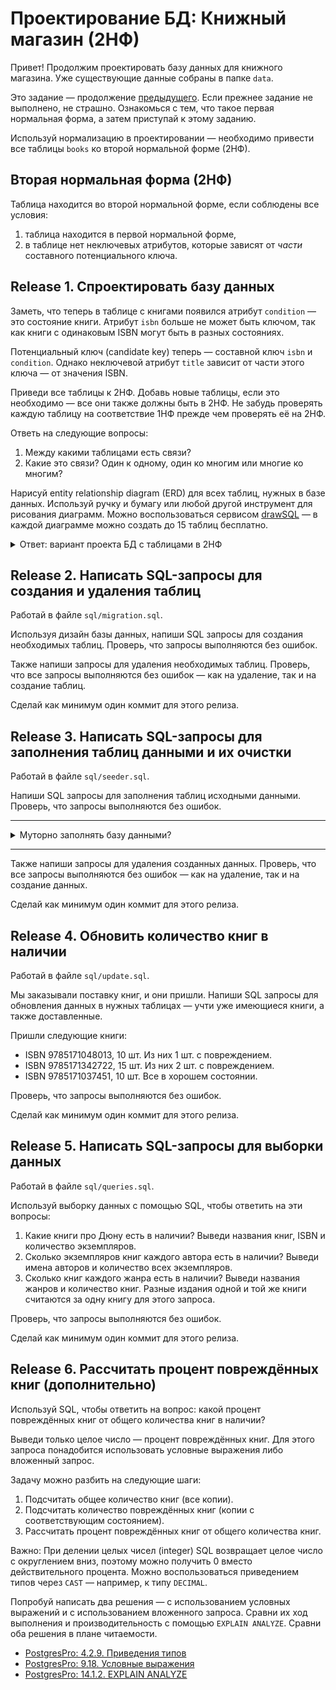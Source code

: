 # Проектирование БД: Книжный магазин (2НФ)
Привет! Продолжим проектировать базу данных для книжного магазина. Уже существующие данные собраны в папке `data`.

Это задание — продолжение [предыдущего](https://github.com/part-time-javascript-elbrus-bootcamp/db-design-1nf-books). Если прежнее задание не выполнено, не страшно. Ознакомься с тем, что такое первая нормальная форма, а затем приступай к этому заданию.

Используй нормализацию в проектировании — необходимо привести все таблицы `books` ко второй нормальной форме (2НФ).

## Вторая нормальная форма (2НФ)

Таблица находится во второй нормальной форме, если соблюдены все условия:
1. таблица находится в первой нормальной форме,
2. в таблице нет неключевых атрибутов, которые зависят от *части* составного потенциального ключа.

## Release 1. Спроектировать базу данных
Заметь, что теперь в таблице с книгами появился атрибут `condition` — это состояние книги. Атрибут `isbn` больше не может быть ключом, так как книги с одинаковым ISBN могут быть в разных состояниях.

Потенциальный ключ (candidate key) теперь — составной ключ `isbn` и `condition`. Однако неключевой атрибут `title` зависит от части этого ключа — от значения ISBN.

Приведи все таблицы к 2НФ. Добавь новые таблицы, если это необходимо — все они также должны быть в 2НФ. Не забудь проверять каждую таблицу на соответствие 1НФ прежде чем проверять её на 2НФ.

Ответь на следующие вопросы:
1. Между какими таблицами есть связи?
2. Какие это связи? Один к одному, один ко многим или многие ко многим?

Нарисуй entity relationship diagram (ERD) для всех таблиц, нужных в базе данных. Используй ручку и бумагу или любой другой инструмент для рисования диаграмм. Можно воспользоваться сервисом [drawSQL](https://drawsql.app/) — в каждой диаграмме можно создать до 15 таблиц бесплатно.

<!-- markdownlint-disable no-inline-html -->
<details>
<summary>Ответ: вариант проекта БД с таблицами в 2НФ</summary>
<ol>
<li><b>authors:</b> id (PK), name</li>
<li><b>genres:</b> id (PK), name</li>
<li><b>conditions:</b> id (PK), name</li>
<li><b>books:</b> isbn (PK), title</li>
<li><b>copies:</b> id (PK), isbn (FK), amount, condition_id (FK)</li>
<li><b>book_genres:</b> isbn (PK, FK), genre_id (PK, FK)</li>
<li><b>book_authors:</b> isbn (PK, FK), author_id (PK, FK)</li>
</ol>
</details>
<!-- markdownlint-enable no-inline-html -->

## Release 2. Написать SQL-запросы для создания и удаления таблиц
Работай в файле `sql/migration.sql`.

Используя дизайн базы данных, напиши SQL запросы для создания необходимых таблиц. Проверь, что запросы выполняются без ошибок.

Также напиши запросы для удаления необходимых таблиц. Проверь, что все запросы выполняются без ошибок — как на удаление, так и на создание таблиц.

Сделай как минимум один коммит для этого релиза.

## Release 3. Написать SQL-запросы для заполнения таблиц данными и их очистки
Работай в файле `sql/seeder.sql`.

Напиши SQL запросы для заполнения таблиц исходными данными. Проверь, что запросы выполняются без ошибок.

---
<!-- markdownlint-disable no-inline-html -->
<details>
<summary>Муторно заполнять базу данными?</summary>
Вспомни, что ты программист, а файлы в формате CSV и SQL — это всего лишь текстовые файлы. Напиши скрипт на JavaScript, который будет генерировать SQL запросы для заполнения таблиц. Запусти этот скрипт в консоли, скопируй результат и вставь в файл <code>sql/seeder.sql</code>.
</details>
<!-- markdownlint-enable no-inline-html -->

---

Также напиши запросы для удаления созданных данных. Проверь, что все запросы выполняются без ошибок — как на удаление, так и на создание данных.

Сделай как минимум один коммит для этого релиза.

## Release 4. Обновить количество книг в наличии
Работай в файле `sql/update.sql`.

Мы заказывали поставку книг, и они пришли. Напиши SQL запросы для обновления данных в нужных таблицах — учти уже имеющиеся книги, а также доставленные.

Пришли следующие книги:
- ISBN 9785171048013, 10 шт. Из них 1 шт. с повреждением.
- ISBN 9785171342722, 15 шт. Из них 2 шт. с повреждением.
- ISBN 9785171037451, 10 шт. Все в хорошем состоянии.

Проверь, что запросы выполняются без ошибок.

Сделай как минимум один коммит для этого релиза.

## Release 5. Написать SQL-запросы для выборки данных
Работай в файле `sql/queries.sql`.

Используй выборку данных с помощью SQL, чтобы ответить на эти вопросы:

1. Какие книги про Дюну есть в наличии? Выведи названия книг, ISBN и количество экземпляров.
2. Сколько экземпляров книг каждого автора есть в наличии? Выведи имена авторов и количество всех экземпляров.
3. Сколько книг каждого жанра есть в наличии? Выведи названия жанров и количество книг. Разные издания одной и той же книги считаются за одну книгу для этого запроса.

Проверь, что запросы выполняются без ошибок.

Сделай как минимум один коммит для этого релиза.

## Release 6. Рассчитать процент повреждённых книг (дополнительно)
Используй SQL, чтобы ответить на вопрос: какой процент повреждённых книг от общего количества книг в наличии?

Выведи только целое число — процент повреждённых книг. Для этого запроса понадобится использовать условные выражения либо вложенный запрос.

Задачу можно разбить на следующие шаги:
1. Подсчитать общее количество книг (все копии).
2. Подсчитать количество повреждённых книг (копии с соответствующим состоянием).
3. Рассчитать процент повреждённых книг от общего количества книг.

Важно: При делении целых чисел (integer) SQL возвращает целое число с округлением вниз, поэтому можно получить 0 вместо действительного процента. Можно воспользоваться приведением типов через `CAST` — например, к типу `DECIMAL`.

Попробуй написать два решения — с использованием условных выражений и с использованием вложенного запроса. Сравни их ход выполнения и производительность с помощью `EXPLAIN ANALYZE`. Сравни оба решения в плане читаемости.

- [PostgresPro: 4.2.9. Приведения типов](https://postgrespro.ru/docs/postgresql/15/sql-expressions#SQL-SYNTAX-TYPE-CASTS)
- [PostgresPro: 9.18. Условные выражения](https://postgrespro.ru/docs/postgresql/15/functions-conditional)
- [PostgresPro: 14.1.2. EXPLAIN ANALYZE](https://postgrespro.ru/docs/postgresql/15/using-explain#USING-EXPLAIN-ANALYZE)

